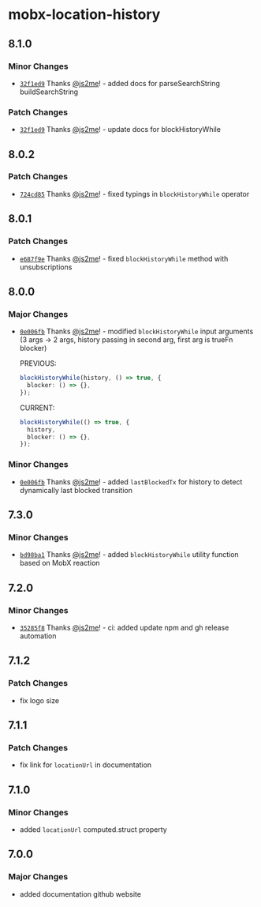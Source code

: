 # mobx-location-history

## 8.1.0

### Minor Changes

- [`32f1ed9`](https://github.com/js2me/mobx-location-history/commit/32f1ed968184fe13e8c76365369c35fc84a9979f) Thanks [@js2me](https://github.com/js2me)! - added docs for parseSearchString buildSearchString

### Patch Changes

- [`32f1ed9`](https://github.com/js2me/mobx-location-history/commit/32f1ed968184fe13e8c76365369c35fc84a9979f) Thanks [@js2me](https://github.com/js2me)! - update docs for blockHistoryWhile

## 8.0.2

### Patch Changes

- [`724cd85`](https://github.com/js2me/mobx-location-history/commit/724cd856c4a9ee1de243d4683eadc1ab0b0fba56) Thanks [@js2me](https://github.com/js2me)! - fixed typings in `blockHistoryWhile` operator

## 8.0.1

### Patch Changes

- [`e687f9e`](https://github.com/js2me/mobx-location-history/commit/e687f9ede500cd9c2c627ba3b63910ba17bd5f04) Thanks [@js2me](https://github.com/js2me)! - fixed `blockHistoryWhile` method with unsubscriptions

## 8.0.0

### Major Changes

- [`0e006fb`](https://github.com/js2me/mobx-location-history/commit/0e006fbd938c79c592edb900de566262b7e50711) Thanks [@js2me](https://github.com/js2me)! - modified `blockHistoryWhile` input arguments (3 args -> 2 args, history passing in second arg, first arg is trueFn blocker)

  PREVIOUS:

  ```ts
  blockHistoryWhile(history, () => true, {
    blocker: () => {},
  });
  ```

  CURRENT:

  ```ts
  blockHistoryWhile(() => true, {
    history,
    blocker: () => {},
  });
  ```

### Minor Changes

- [`0e006fb`](https://github.com/js2me/mobx-location-history/commit/0e006fbd938c79c592edb900de566262b7e50711) Thanks [@js2me](https://github.com/js2me)! - added `lastBlockedTx` for history to detect dynamically last blocked transition

## 7.3.0

### Minor Changes

- [`bd98ba1`](https://github.com/js2me/mobx-location-history/commit/bd98ba18a7815a8a9fc9cbfba460c85333f56557) Thanks [@js2me](https://github.com/js2me)! - added `blockHistoryWhile` utility function based on MobX reaction

## 7.2.0

### Minor Changes

- [`35285f8`](https://github.com/js2me/mobx-location-history/commit/35285f8d1d43201c73e1a3207fa8e88b5b6d5c23) Thanks [@js2me](https://github.com/js2me)! - ci: added update npm and gh release automation

## 7.1.2

### Patch Changes

- fix logo size

## 7.1.1

### Patch Changes

- fix link for `locationUrl` in documentation

## 7.1.0

### Minor Changes

- added `locationUrl` computed.struct property

## 7.0.0

### Major Changes

- added documentation github website

